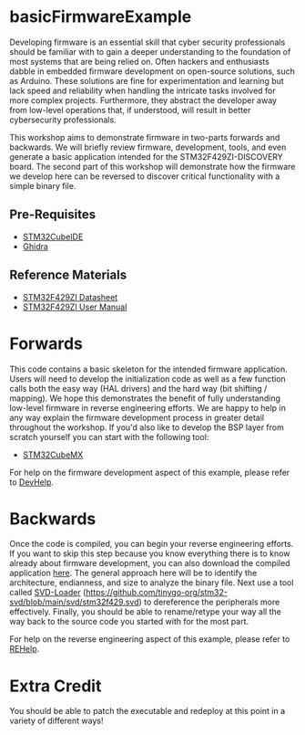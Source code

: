 # basicFirmwareExample
Developing firmware is an essential skill that cyber security professionals should be familiar with to gain a deeper understanding to the foundation of most systems that are being relied on. Often hackers and enthusiasts dabble in embedded firmware development on open-source solutions, such as Arduino. These solutions are fine for experimentation and learning but lack speed and reliability when handling the intricate tasks involved for more complex projects. Furthermore, they abstract the developer away from low-level operations that, if understood, will result in better cybersecurity professionals. 

This workshop aims to demonstrate firmware in two-parts forwards and backwards. We will briefly review firmware, development, tools, and even generate a basic application intended for the STM32F429ZI-DISCOVERY board. The second part of this workshop will demonstrate how the firmware we develop here can be reversed to discover critical functionality with a simple binary file. 

## Pre-Requisites
- [STM32CubeIDE](https://www.st.com/en/development-tools/stm32cubeide.html)
- [Ghidra](https://github.com/NationalSecurityAgency/ghidra/releases)
## Reference Materials
- [STM32F429ZI Datasheet](https://www.st.com/resource/en/datasheet/stm32f429zi.pdf)
- [STM32F429ZI User Manual](https://www.st.com/resource/en/reference_manual/dm00031020-stm32f405-415-stm32f407-417-stm32f427-437-and-stm32f429-439-advanced-arm-based-32-bit-mcus-stmicroelectronics.pdf)

# Forwards
This code contains a basic skeleton for the intended firmware application. Users will need to develop the initialization code as well as a few function calls both the easy way (HAL drivers) and the hard way (bit shifting / mapping). We hope this demonstrates the benefit of fully understanding low-level firmware in reverse engineering efforts. We are happy to help in any way explain the firmware development process in greater detail throughout the workshop. If you'd also like to develop the BSP layer from scratch yourself you can start with the following tool: 
- [STM32CubeMX](https://www.st.com/en/development-tools/stm32cubemx.html)

For help on the firmware development aspect of this example, please refer to [DevHelp](DevHelp.md).

# Backwards
Once the code is compiled, you can begin your reverse engineering efforts. If you want to skip this step because you know everything there is to know already about firmware development, you can also download the compiled application [here](https://github.com/So11Deo6loria/basicFirmwareExample/tree/main/Binaries). The general approach here will be to identify the architecture, endianness, and size to analyze the binary file. Next use a tool called [SVD-Loader](https://github.com/leveldown-security/SVD-Loader-Ghidra) (https://github.com/tinygo-org/stm32-svd/blob/main/svd/stm32f429.svd) to dereference the peripherals more effectively. Finally, you should be able to rename/retype your way all the way back to the source code you started with for the most part. 

For help on the reverse engineering aspect of this example, please refer to [REHelp](REHelp.md).

# Extra Credit
You should be able to patch the executable and redeploy at this point in a variety of different ways!
